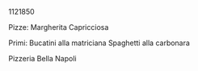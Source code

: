 1121850

Pizze:
Margherita
Capricciosa

Primi:
Bucatini alla matriciana
Spaghetti alla carbonara

Pizzeria Bella Napoli
